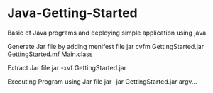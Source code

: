 # Java-Getting-Started
Basic of Java programs and deploying simple application using java

Generate Jar file by adding menifest file
    jar cvfm GettingStarted.jar GettingStarted.mf Main.class

Extract Jar file
    jar -xvf GettingStarted.jar

Executing Program using Jar file
    jar -jar GettingStarted.jar argv...


